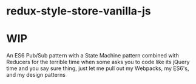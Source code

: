 # redux-style-store-vanilla-js

# WIP

An ES6 Pub/Sub pattern with a State Machine pattern combined with Reducers for the terrible time when some asks you to code like its jQuery time and you say sure thing, just let me pull out my Webpacks, my ES6's, and my design patterns
